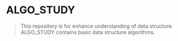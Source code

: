 # ALGO_STUDY
> This repository is for enhance understanding of data structure.   
> ALGO_STUDY contains basic data structure algorithms. 
